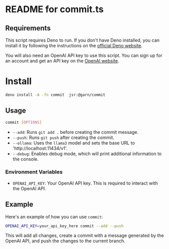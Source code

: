 # README for commit.ts

## Requirements

This script requires Deno to run. If you don't have Deno installed, you can install it by following the instructions on the [official Deno website](https://deno.land/).

You will also need an OpenAI API key to use this script. You can sign up for an account and get an API key on the [OpenAI website](https://platform.openai.com/).

# Install

```sh
deno install -A -fn commit  jsr:@garn/commit
```

## Usage

```sh
commit [OPTIONS]
```

- `--add`: Runs `git add .` before creating the commit message.
- `--push`: Runs `git push` after creating the commit.
- `--ollama`: Uses the `llama3` model and sets the base URL to 'http://localhost:11434/v1'.
- `--debug`: Enables debug mode, which will print additional information to the console.

### Environment Variables

- `OPENAI_API_KEY`: Your OpenAI API key. This is required to interact with the OpenAI API.

## Example

Here's an example of how you can use `commit`:

```sh
OPENAI_API_KEY=your_api_key_here commit --add --push
```

This will add all changes, create a commit with a message generated by the OpenAI API, and push the changes to the current branch.